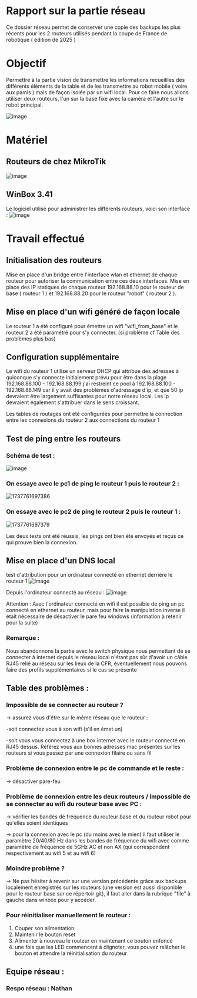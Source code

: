 # Rapport sur la partie réseau

Ce dossier réseau permet de conserver une copie des backups les plus récents pour les 2 routeurs utilisés pendant la coupe de France de robotique ( édition de 2025 )
# Objectif

Permettre à la partie vision de transmettre les informations recueillies des différents éléments de la table et de les transmettre au robot mobile ( voire aux pamis ) mais de façon isolée par un wifi local. Pour ce faire nous allons utiliser deux routeurs, l'un sur la base fixe avec la caméra et l'autre sur le robot principal.

![image](https://github.com/user-attachments/assets/8db067f3-1d20-40cb-924a-8088c3e1e051)


# Matériel

## Routeurs de chez MikroTik

![image](https://github.com/user-attachments/assets/52a52599-99d8-4636-91de-8589f043f12c)


## WinBox 3.41​
Le logiciel utilisé pour administrer les différents routeurs, voici son interface :
![image](https://github.com/user-attachments/assets/52d40e52-e719-4838-92b8-09766d16cc4e)


# Travail effectué

## Initialisation des routeurs

Mise en place d'un bridge entre l'interface wlan et ethernet de chaque routeur pour autoriser la communication entre ces deux interfaces. Mise en place des IP statiques de chaque routeur 192.168.88.10 pour le routeur de base ( routeur 1 ) et 192.168.88.20 pour le routeur "robot" ( routeur 2 ).

## Mise en place d'un wifi généré de façon locale

Le routeur 1 a été configuré pour émettre un wifi "wifi_from_base" et le routeur 2 a été paramétré pour s'y connecter. (si problème cf Table des problèmes plus bas)

## Configuration supplémentaire

Le wifi du routeur 1 utilise un serveur DHCP qui attribue des adresses à quiconque s'y connecte initialement prévu pour être dans la plage 192.168.88.100 - 192.168.88.199 j'ai restreint ce pool à 192.168.88.100 - 192.168.88.149 car il y avait des problèmes d'adressage d'ip, et que 50 ip devraient être largement suffisantes pour notre réseau local. Les ip devraient également s'attribuer dans le sens croissant.

Les tables de routages ont été configurées pour permettre la connection entre les connexions du routeur 2 aux connections du routeur 1

## Test de ping entre les routeurs
### Schéma de test : 
![image](https://github.com/user-attachments/assets/8c607225-5242-451a-ac1b-c985963212d1)

### On essaye avec le pc1 de ping le routeur 1 puis le routeur 2 : 
![1737761697386](https://github.com/user-attachments/assets/72c4ea1d-6afc-4004-ba3c-4e680dbdf299)

### On essaye avec le pc2 de ping le routeur 2 puis le routeur 1 : 
![1737761697379](https://github.com/user-attachments/assets/480c22ab-a2ad-41c6-b392-3b57c32a75be)

Les deux tests ont été réussis, les pings ont bien été envoyés et reçus ce qui prouve bien la connexion.

## Mise en place d'un DNS local

test d'attribution pour un ordinateur connecté en ethernet derrière le routeur 1
![image](https://github.com/user-attachments/assets/1dface88-ba38-4399-b58a-a6c75af169de)

Depuis l'ordinateur connecté au réseau : 
![image](https://github.com/user-attachments/assets/fbfdb7e1-c06d-4251-8d11-0e7d8e46daa6)

 Attention : Avec l'ordinateur connecté en wifi il est possible de ping un pc connecté en ethernet au routeur, mais pour faire la manipulation inverse il était nécessaire de désactiver le pare feu windows (information à retenir pour la suite)

### Remarque :

Nous abandonnons la partie avec le switch physique nous permettant de se connecter à internet depuis le réseau local n'étant pas sûr d'avoir un câble RJ45 relié au réseau sur les lieux de la CFR, éventuellement nous pouvons faire des profils supplémentaires si le cas se présente

## Table des problèmes : 
### Impossible de se connecter au routeur ?
 -> assurez vous d'être sur le même réseau que le routeur : 
 
 -soit connectez vous à son wifi (s'il en émet un)
 
 -soit vous vous connectez à une box internet avec le routeur connecté en RJ45 dessus. Référez vous aux bonnes adresses mac présentes sur les routeurs si vous passez par une connexion filaire ou sans fil
### Problème de connexion entre le pc de commande et le reste :
 -> désactiver pare-feu 
### Problème de connexion entre les deux routeurs / Impossible de se connecter au wifi du routeur base avec PC :
 -> vérifier les bandes de fréquence du routeur base et du routeur robot pour qu'elles soient identiques
 
 -> pour la connexion avec le pc (du moins avec le mien) il faut utiliser le paramètre 20/40/80 Hz dans les bandes de fréquence du wifi avec comme paramètre de fréquence de 5GHz AC et non AX (qui correspondent respectivement au wifi 5 et au wifi 6)
### Moindre problème ?
 -> Ne pas hésiter à revenir sur une version précédente grâce aux backups localement enregistrés sur les routeurs (une version est aussi disponible pour le routeur base sur ce répertoir git), il faut aller dans la rubrique "file" à gauche dans winbox pour y accéder.
### Pour réinitialiser manuellement le routeur : 
 1. Couper son alimentation
 2. Maintenir le bouton reset
 3. Alimenter à nouveau le routeur en maintenant ce bouton enfoncé
 4. une fois que les LED commencent à clignoter, vous pouvez relâcher le bouton et attendre la réinitialisation du routeur
## Equipe réseau : 

### Respo réseau : Nathan
